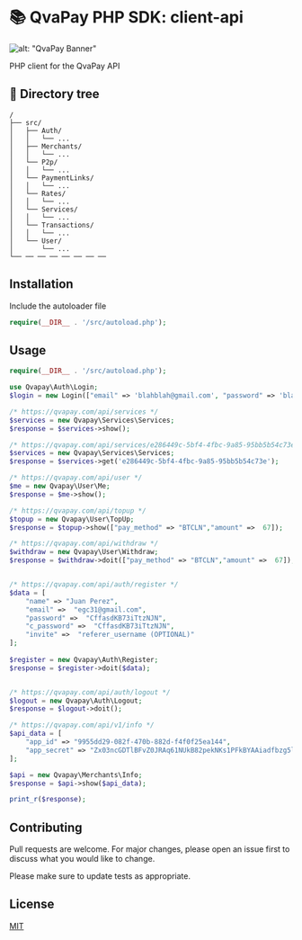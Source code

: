 # 📚 QvaPay PHP SDK: client-api

![alt: "QvaPay Banner"](https://pbs.twimg.com/media/Eu2VPzEXEAEyVxs.jpg)

PHP client for the QvaPay API

## 🚀 Directory tree

```
/
├── src/
│   ├── Auth/
│   │   └── ...
│   ├── Merchants/
│   │   └── ...
│   └── P2p/
│   │   └── ...
│   └── PaymentLinks/
│   │   └── ...
│   └── Rates/
│   │   └── ...
│   └── Services/
│   │   └── ...
│   └── Transactions/
│   │   └── ...
│   └── User/
│       └── ...
└── ── ── ── ── ── ── ── 
```


## Installation
Include the autoloader file

```php
require(__DIR__ . '/src/autoload.php');  
```

## Usage

```php
require(__DIR__ . '/src/autoload.php');  

use Qvapay\Auth\Login;
$login = new Login(["email" => 'blahblah@gmail.com', "password" => 'blahblahblah']);

/* https://qvapay.com/api/services */
$services = new Qvapay\Services\Services;
$response = $services->show();

/* https://qvapay.com/api/services/e286449c-5bf4-4fbc-9a85-95bb5b54c73e */
$services = new Qvapay\Services\Services;
$response = $services->get('e286449c-5bf4-4fbc-9a85-95bb5b54c73e');

/* https://qvapay.com/api/user */
$me = new Qvapay\User\Me;
$response = $me->show();

/* https://qvapay.com/api/topup */
$topup = new Qvapay\User\TopUp;
$response = $topup->show(["pay_method" => "BTCLN","amount" =>  67]);

/* https://qvapay.com/api/withdraw */
$withdraw = new Qvapay\User\Withdraw;
$response = $withdraw->doit(["pay_method" => "BTCLN","amount" =>  67]);


/* https://qvapay.com/api/auth/register */
$data = [
	"name" => "Juan Perez",
	"email" =>  "egc31@gmail.com",
	"password" =>  "CffasdKB73iTtzNJN",
	"c_password" =>  "CffasdKB73iTtzNJN",
	"invite" =>  "referer_username (OPTIONAL)" 
];
	
$register = new Qvapay\Auth\Register;
$response = $register->doit($data);


/* https://qvapay.com/api/auth/logout */
$logout = new Qvapay\Auth\Logout;
$response = $logout->doit();

/* https://qvapay.com/api/v1/info */
$api_data = [
    "app_id" => "9955dd29-082f-470b-882d-f4f0f25ea144",
    "app_secret" => "Zx03ncGDTlBFvZ0JRAq61NUkB82pekNKs1PFkBYAAiadfbzg5l"
];

$api = new Qvapay\Merchants\Info;
$response = $api->show($api_data);

print_r($response);
```

## Contributing

Pull requests are welcome. For major changes, please open an issue first
to discuss what you would like to change.

Please make sure to update tests as appropriate.

## License

[MIT](https://choosealicense.com/licenses/mit/)
